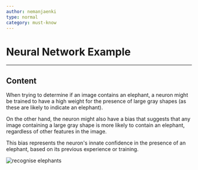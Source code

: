 ```yaml
---
author: nemanjaenki
type: normal
category: must-know
---
```


# Neural Network Example

---
## Content

When trying to determine if an image contains an elephant, a neuron might be trained to have a high weight for the presence of large gray shapes (as these are likely to indicate an elephant). 

On the other hand, the neuron might also have a bias that suggests that any image containing a large gray shape is more likely to contain an elephant, regardless of other features in the image. 

This bias represents the neuron's innate confidence in the presence of an elephant, based on its previous experience or training.

![recognise elephants](https://img.enkipro.com/8263ebe41c3eae6360ff518deddeef12.jpeg)